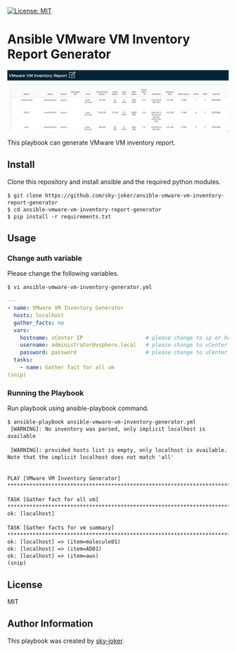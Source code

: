 [![License: MIT](https://img.shields.io/badge/License-MIT-yellow.svg)](https://opensource.org/licenses/MIT)

# Ansible VMware VM Inventory Report Generator

![](images/vm_inventory_report.png)

This playbook can generate VMware VM inventory report.

## Install

Clone this repository and install ansible and the required python modules.

```
$ git clone https://github.com/sky-joker/ansible-vmware-vm-inventory-report-generator
$ cd ansible-vmware-vm-inventory-report-generator
$ pip install -r requirements.txt
```

## Usage

### Change auth variable

Please change the following variables.

```
$ vi ansible-vmware-vm-inventory-generator.yml
```

```yaml
---
- name: VMware VM Inventory Generator
  hosts: localhost
  gather_facts: no
  vars:
    hostname: vCenter IP                    # please change to ip or hostname for vCenter Server
    username: administrator@vsphere.local   # please change to vCenter Server login user name
    password: password                      # please change to vCenter Server login password
  tasks:
    - name: Gather fact for all vm
(snip)
```

### Running the Playbook

Run playbook using ansible-playbook command.

```
$ ansible-playbook ansible-vmware-vm-inventory-generator.yml
 [WARNING]: No inventory was parsed, only implicit localhost is available

 [WARNING]: provided hosts list is empty, only localhost is available. Note that the implicit localhost does not match 'all'


PLAY [VMware VM Inventory Generator] ********************************************************************************************************************************

TASK [Gather fact for all vm] ***************************************************************************************************************************************
ok: [localhost]

TASK [Gather facts for vm summary] **********************************************************************************************************************************
ok: [localhost] => (item=molecule01)
ok: [localhost] => (item=AD01)
ok: [localhost] => (item=awx)
(snip)
```

## License

MIT

## Author Information

This playbook was created by [sky-joker](https://github.com/sky-joker).
